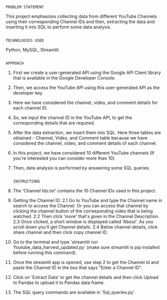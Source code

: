 						                                                                      PROBLEM STATEMENT

This project emphasizes collecting data from different YouTube Channels using their corresponding Channel IDs and then, extracting the data and inserting it into SQL to perform some data analysis.

						                                                                      TECHNOLOGIES USED

Python, MySQL, Streamlit.

						                                                                          APPROACH

1. First we create a user-generated API using the Google API Client library that is available in the Google Developer Console.
2. Then, we access the YouTube API using this user-generated API as the developer key.
3. Here we have considered the channel, video, and comment details for each channel ID. 
4. So, we input the channel ID in the YouTube API, to get the corresponding details that are required.
5. After the data extraction, we insert them into SQL. Here three tables are obtained - Channel, Video, and Comment table because we have considered the channel, video, and comment details of each channel.
6. In this project, we have considered 10 different YouTube channels (If you're interested you can consider more than 10).
7. Then, data analysis is performed by answering some SQL queries.

                                                                                   INSTRUCTIONS

1. The 'Channel Ids.txt' contains the 10 Channel IDs used in this project.
2. Getting the Channel ID:
   2.1 Go to YouTube and type the Channel name in search to access the Channel. Or you can access that channel by clicking the channel button of the corresponding video that is being watched. 
   2.2 Then click 'more' that's given in the Channel Description.
   2.3 Once clicked, a short window is displayed called 'About'. As you scroll down you'll get Channel details.
   2.4 Below channel details, click share channel and then click copy channel ID.
3. Go to the terminal and type 'streamlit run Youtube_data_harvest_updated.py' (make sure streamlit is pip installed before running this command). 
4. Once the streamlit app is opened, use step 2 to get the Channel Id and paste the Channel ID in the box that says "Enter a Channel ID".
5. Click on 'Extract Data' to get the channel details and then click Upload to Pandas to upload it to Pandas data frame.  
6. The SQL query commands are available in 'Sql_queries.py'.
   
						

 

